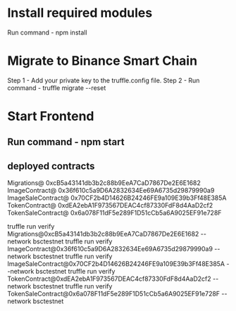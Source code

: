 # Install required modules

Run command - npm install

# Migrate to Binance Smart Chain

Step 1 - Add your private key to the truffle.config file.
Step 2 - Run command - truffle migrate --reset

# Start Frontend

Run command - npm start
---
## deployed contracts

Migrations@ 0xcB5a43141db3b2c88b9EeA7CaD7867De2E6E1682
ImageContract@ 0x36f610c5a9D6A2832634Ee69A6735d29879990a9
ImageSaleContract@ 0x70CF2b4D14626B24246FE9a109E39b3Ff48E385A
TokenContract@ 0xdEA2ebA1F973567DEAC4cf87330FdF8d4AaD2cf2
TokenSaleContract@ 0x6a078F11dF5e289F1D51cCb5a6A9025EF91e728F

truffle run verify Migrations@0xcB5a43141db3b2c88b9EeA7CaD7867De2E6E1682 --network bsctestnet
truffle run verify ImageContract@0x36f610c5a9D6A2832634Ee69A6735d29879990a9 --network bsctestnet
truffle run verify ImageSaleContract@0x70CF2b4D14626B24246FE9a109E39b3Ff48E385A --network bsctestnet
truffle run verify TokenContract@0xdEA2ebA1F973567DEAC4cf87330FdF8d4AaD2cf2 --network bsctestnet
truffle run verify TokenSaleContract@0x6a078F11dF5e289F1D51cCb5a6A9025EF91e728F --network bsctestnet
